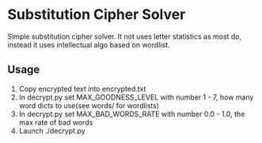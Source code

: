 Substitution Cipher Solver
=========================

Simple substitution cipher solver. It not uses letter statistics as most do, instead it uses
intellectual algo based on wordlist.

## Usage ##

1. Copy encrypted text into encrypted.txt
2. In decrypt.py set MAX_GOODNESS_LEVEL with number 1 - 7, how many word dicts to use(see words/ for wordlists)  
3. In decrypt.py set MAX_BAD_WORDS_RATE with number 0.0 - 1.0, the max rate of bad words
4. Launch ./decrypt.py